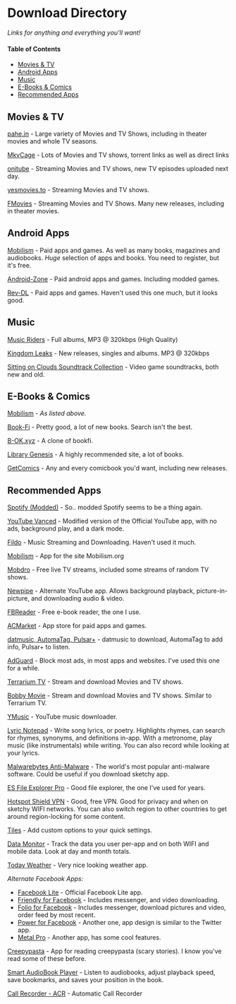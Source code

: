 # Download Directory

 *Links for anything and everything you'll want!*

#### Table of Contents

- [Movies & TV](#movies--tv)
- [Android Apps](#android-apps)
- [Music](#music)
- [E-Books & Comics](#e-books--comics)
- [Recommended Apps](#recommended-apps)

## Movies & TV

[pahe.in](pahe.in) - Large variety of Movies and TV Shows, including in theater movies and whole TV seasons.

[MkvCage](mkvcage.ws) - Lots of Movies and TV shows, torrent links as well as direct links 

[onitube](onitube.com) - Streaming Movies and TV shows, new TV episodes uploaded next day.

[yesmovies.to](yesmovies.to) - Streaming Movies and TV shows.

[FMovies](fmovies.se) - Streaming Movies and TV Shows. Many new releases, including in theater movies.

## Android Apps

[Mobilism](mobilism.org) - Paid apps and games. As well as many books, magazines and audiobooks. *Huge* selection of apps and books. You need to register, but it's free.

[Android-Zone](android-zone.ws) - Paid android apps and games. Including modded games.

[Rev-DL](revdl.com) - Paid apps and games. Haven't used this one much, but it looks good.

## Music

[Music Riders](musicriders.blogspot.com) - Full albums, MP3 @ 320kbps (High Quality)

[Kingdom Leaks](kingdom-leaks.com) - New releases, singles and albums. MP3 @ 320kbps

[Sitting on Clouds Soundtrack Collection](http://sittingoncloudsost.com/ost/last-added/) - Video game soundtracks, both new and old. 

## E-Books & Comics

[Mobilism](mobilism.org) - *As listed above.*

[Book-Fi](en.bookfi.net) - Pretty good, a lot of new books. Search isn't the best.

[B-OK.xyz](b-ok.xyz) - A clone of bookfi.

[Library Genesis](libgen.io) - A highly recommended site, a lot of books.

[GetComics](getcomics.info) - Any and every comicbook you'd want, including new releases. 



## Recommended Apps

[Spotify (Modded)](https://forum.mobilism.org/viewtopic.php?t=2605291) - So.. modded Spotify seems to be a thing again.

[YouTube Vanced](https://forum.mobilism.org/viewtopic.php?f=429&t=2609775) - Modified version of the Official YouTube app, with no ads, background play, and a dark mode.

[Fildo](https://fildo.net/android/en/) - Music Streaming and Downloading. Haven't used it much.

[Mobilism](https://forum.mobilism.org/viewtopic.php?t=214777) - App for the site Mobilism.org

[Mobdro](https://www.mobdro.to/) - Free live TV streams, included some streams of random TV shows.

[Newpipe](https://f-droid.org/en/packages/org.schabi.newpipe/) - Alternate YouTube app. Allows background playback, picture-in-picture, and downloading audio & video.

[FBReader](https://play.google.com/store/apps/details?id=org.geometerplus.zlibrary.ui.android&hl=en_US) - Free e-book reader, the one I use.

[ACMarket](https://acmarket.net/) - App store for paid apps and games. 

[datmusic, AutomaTag, Pulsar+](https://goo.gl/V4fap3) - datmusic to download, AutomaTag to add info, Pulsar+ to listen.

[AdGuard](https://forum.mobilism.org/viewtopic.php?f=437&t=2539184&hilit=AdGuard) - Block most ads, in most apps and websites. I've used this one for a while.

[Terrarium TV](https://forum.mobilism.org/viewtopic.php?f=429&t=2590758&hilit=Terrarium+TV) - Stream and download Movies and TV shows.

[Bobby Movie](https://forum.mobilism.org/viewtopic.php?f=429&t=2608448) - Stream and download Movies and TV shows. Similar to Terrarium TV.

[YMusic](https://forum.mobilism.org/viewtopic.php?f=429&t=2586052&hilit=YMusic) - YouTube music downloader. 

[Lyric Notepad](https://forum.mobilism.org/viewtopic.php?f=1332&t=2608115) - Write song lyrics, or poetry. Highlights rhymes, can search for rhymes, synonyms, and definitions in-app. With a metronome, play music (like instrumentals) while writing. You can also record while looking at your lyrics.

[Malwarebytes Anti-Malware](https://forum.mobilism.org/viewtopic.php?f=437&t=2601106) - The world's most popular anti-malware software. Could be useful if you download sketchy app.

[ES File Explorer Pro](https://forum.mobilism.org/viewtopic.php?f=438&t=2529048) - Good file explorer, the one I've used for years.

[Hotspot Shield VPN](https://forum.mobilism.org/viewtopic.php?f=428&t=2585174) - Good, free VPN. Good for privacy and when on sketchy WIFI networks. You can also switch region to other countries to get around region-locking for some content.

[Tiles](https://forum.mobilism.org/viewtopic.php?f=438&t=2511333) - Add custom options to your quick settings.

[Data Monitor](https://forum.mobilism.org/viewtopic.php?f=428&t=2603556) - Track the data you user per-app and on both WIFI and mobile data. Look at day and month totals.

[Today Weather](https://forum.mobilism.org/viewtopic.php?f=442&t=2605689) - Very nice looking weather app.

*Alternate Facebook Apps:*

- [Facebook Lite](https://forum.mobilism.org/viewtopic.php?f=1336&t=2610946) - Official Facebook Lite app.
- [Friendly for Facebook](https://forum.mobilism.org/viewtopic.php?f=1336&t=2608074) - Includes messenger, and video downloading.
- [Folio for Facebook](https://forum.mobilism.org/viewtopic.php?f=1336&t=2606052) - Includes messenger, download pictures and video, order feed by most recent.
- [Power for Facebook](https://forum.mobilism.org/viewtopic.php?f=1336&t=2-604893) - Another one, app design is similar to the Twitter app.
- [Metal Pro](https://forum.mobilism.org/viewtopic.php?f=1336&t=2607000) - Another app, has some cool features.

[Creepypasta](https://forum.mobilism.org/viewtopic.php?f=423&t=2607826) - App for reading creepypasta (scary stories). I know you've read some of these before.

[Smart AudioBook Player](https://forum.mobilism.org/viewtopic.php?f=421&t=2610303) - Listen to audiobooks, adjust playback speed, save bookmarks, and saves your position in the book.

[Call Recorder - ACR](https://forum.mobilism.org/viewtopic.php?f=434&t=2611747) - Automatic Call Recorder
